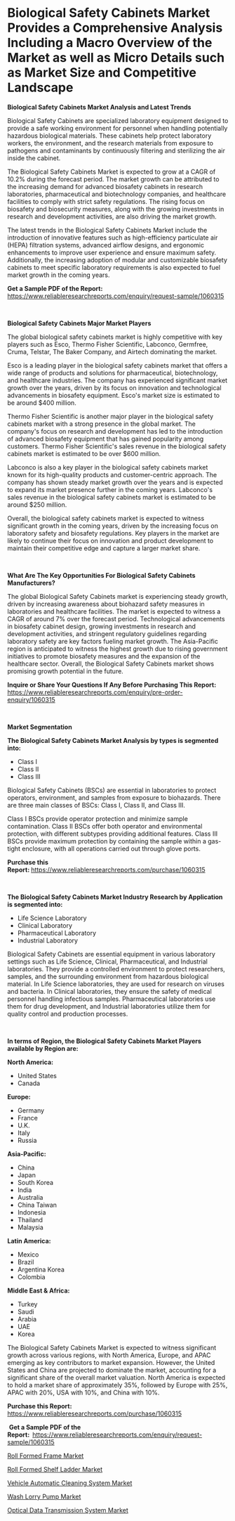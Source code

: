 <p><h1>Biological Safety Cabinets Market Provides a Comprehensive Analysis Including a Macro Overview of the Market as well as Micro Details such as Market Size and Competitive Landscape</h1></p><p><strong>Biological Safety Cabinets Market Analysis and Latest Trends</strong></p>
<p><p>Biological Safety Cabinets are specialized laboratory equipment designed to provide a safe working environment for personnel when handling potentially hazardous biological materials. These cabinets help protect laboratory workers, the environment, and the research materials from exposure to pathogens and contaminants by continuously filtering and sterilizing the air inside the cabinet.</p><p>The Biological Safety Cabinets Market is expected to grow at a CAGR of 10.2% during the forecast period. The market growth can be attributed to the increasing demand for advanced biosafety cabinets in research laboratories, pharmaceutical and biotechnology companies, and healthcare facilities to comply with strict safety regulations. The rising focus on biosafety and biosecurity measures, along with the growing investments in research and development activities, are also driving the market growth.</p><p>The latest trends in the Biological Safety Cabinets Market include the introduction of innovative features such as high-efficiency particulate air (HEPA) filtration systems, advanced airflow designs, and ergonomic enhancements to improve user experience and ensure maximum safety. Additionally, the increasing adoption of modular and customizable biosafety cabinets to meet specific laboratory requirements is also expected to fuel market growth in the coming years.</p></p>
<p><strong>Get a Sample PDF of the Report:&nbsp;</strong> <a href="https://www.reliableresearchreports.com/enquiry/request-sample/1060315">https://www.reliableresearchreports.com/enquiry/request-sample/1060315</a></p>
<p>&nbsp;</p>
<p><strong>Biological Safety Cabinets Major Market Players</strong></p>
<p><p>The global biological safety cabinets market is highly competitive with key players such as Esco, Thermo Fisher Scientific, Labconco, Germfree, Cruma, Telstar, The Baker Company, and Airtech dominating the market. </p><p>Esco is a leading player in the biological safety cabinets market that offers a wide range of products and solutions for pharmaceutical, biotechnology, and healthcare industries. The company has experienced significant market growth over the years, driven by its focus on innovation and technological advancements in biosafety equipment. Esco's market size is estimated to be around $400 million.</p><p>Thermo Fisher Scientific is another major player in the biological safety cabinets market with a strong presence in the global market. The company's focus on research and development has led to the introduction of advanced biosafety equipment that has gained popularity among customers. Thermo Fisher Scientific's sales revenue in the biological safety cabinets market is estimated to be over $600 million.</p><p>Labconco is also a key player in the biological safety cabinets market known for its high-quality products and customer-centric approach. The company has shown steady market growth over the years and is expected to expand its market presence further in the coming years. Labconco's sales revenue in the biological safety cabinets market is estimated to be around $250 million.</p><p>Overall, the biological safety cabinets market is expected to witness significant growth in the coming years, driven by the increasing focus on laboratory safety and biosafety regulations. Key players in the market are likely to continue their focus on innovation and product development to maintain their competitive edge and capture a larger market share.</p></p>
<p>&nbsp;</p>
<p><strong>What Are The Key Opportunities For Biological Safety Cabinets Manufacturers?</strong></p>
<p><p>The global Biological Safety Cabinets market is experiencing steady growth, driven by increasing awareness about biohazard safety measures in laboratories and healthcare facilities. The market is expected to witness a CAGR of around 7% over the forecast period. Technological advancements in biosafety cabinet design, growing investments in research and development activities, and stringent regulatory guidelines regarding laboratory safety are key factors fueling market growth. The Asia-Pacific region is anticipated to witness the highest growth due to rising government initiatives to promote biosafety measures and the expansion of the healthcare sector. Overall, the Biological Safety Cabinets market shows promising growth potential in the future.</p></p>
<p><strong>Inquire or Share Your Questions If Any Before Purchasing This Report:</strong> <a href="https://www.reliableresearchreports.com/enquiry/pre-order-enquiry/1060315">https://www.reliableresearchreports.com/enquiry/pre-order-enquiry/1060315</a></p>
<p>&nbsp;</p>
<p><strong>Market Segmentation</strong></p>
<p><strong>The Biological Safety Cabinets Market Analysis by types is segmented into:</strong></p>
<p><ul><li>Class I</li><li>Class II</li><li>Class III</li></ul></p>
<p><p>Biological Safety Cabinets (BSCs) are essential in laboratories to protect operators, environment, and samples from exposure to biohazards. There are three main classes of BSCs: Class I, Class II, and Class III. </p><p>Class I BSCs provide operator protection and minimize sample contamination. Class II BSCs offer both operator and environmental protection, with different subtypes providing additional features. Class III BSCs provide maximum protection by containing the sample within a gas-tight enclosure, with all operations carried out through glove ports.</p></p>
<p><strong>Purchase this Report:&nbsp;</strong><a href="https://www.reliableresearchreports.com/purchase/1060315">https://www.reliableresearchreports.com/purchase/1060315</a></p>
<p>&nbsp;</p>
<p><strong>The Biological Safety Cabinets Market Industry Research by Application is segmented into:</strong></p>
<p><ul><li>Life Science Laboratory</li><li>Clinical Laboratory</li><li>Pharmaceutical Laboratory</li><li>Industrial Laboratory</li></ul></p>
<p><p>Biological Safety Cabinets are essential equipment in various laboratory settings such as Life Science, Clinical, Pharmaceutical, and Industrial laboratories. They provide a controlled environment to protect researchers, samples, and the surrounding environment from hazardous biological material. In Life Science laboratories, they are used for research on viruses and bacteria. In Clinical laboratories, they ensure the safety of medical personnel handling infectious samples. Pharmaceutical laboratories use them for drug development, and Industrial laboratories utilize them for quality control and production processes.</p></p>
<p>&nbsp;</p>
<p><strong>In terms of Region, the Biological Safety Cabinets Market Players available by Region are:</strong></p>
<p>
    <p> <strong> North America: </strong>
        <ul>
            <li>United States</li>
            <li>Canada</li>
        </ul>
        </p> 
    <p> <strong> Europe: </strong>
        <ul>
            <li>Germany</li>
            <li>France</li>
            <li>U.K.</li>
            <li>Italy</li>
            <li>Russia</li>
        </ul>
        </p> 
    <p> <strong> Asia-Pacific: </strong>
        <ul>
            <li>China</li>
            <li>Japan</li>
            <li>South Korea</li>
            <li>India</li>
            <li>Australia</li>
            <li>China Taiwan</li>
            <li>Indonesia</li>
            <li>Thailand</li>
            <li>Malaysia</li>
        </ul>
        </p> 
    <p> <strong> Latin America: </strong>
        <ul>
            <li>Mexico</li>
            <li>Brazil</li>
            <li>Argentina Korea</li>
            <li>Colombia</li>
        </ul>
        </p> 
    <p> <strong> Middle East & Africa: </strong>
        <ul>
            <li>Turkey</li>
            <li>Saudi</li>
            <li>Arabia</li>
            <li>UAE</li>
            <li>Korea</li>
        </ul>
    </p>
    </p>
<p><p>The Biological Safety Cabinets Market is expected to witness significant growth across various regions, with North America, Europe, and APAC emerging as key contributors to market expansion. However, the United States and China are projected to dominate the market, accounting for a significant share of the overall market valuation. North America is expected to hold a market share of approximately 35%, followed by Europe with 25%, APAC with 20%, USA with 10%, and China with 10%.</p></p>
<p><strong>Purchase this Report: </strong><a href="https://www.reliableresearchreports.com/purchase/1060315">https://www.reliableresearchreports.com/purchase/1060315</a></p>
<p>&nbsp;<strong>Get a Sample PDF of the Report:&nbsp;&nbsp;</strong><a href="https://www.reliableresearchreports.com/enquiry/request-sample/1060315">https://www.reliableresearchreports.com/enquiry/request-sample/1060315</a></p>
<p><strong></strong></p>
<p><p><a href="https://medium.com/@verniemorar2022/roll-formed-frame-market-comprehensive-assessment-by-type-application-and-geography-098631ef6fc3">Roll Formed Frame Market</a></p><p><a href="https://medium.com/@verniemorar2022/roll-formed-shelf-ladder-market-size-cagr-trends-2024-2030-561951a19e96">Roll Formed Shelf Ladder Market</a></p><p><a href="https://medium.com/@verniemorar2022/vehicle-automatic-cleaning-system-market-share-evolution-and-market-growth-trends-2024-2031-00aefe44d599">Vehicle Automatic Cleaning System Market</a></p><p><a href="https://medium.com/@verniemorar2022/wash-lorry-pump-market-size-and-market-trends-complete-industry-overview-2024-to-2031-5cf70d2f0b06">Wash Lorry Pump Market</a></p><p><a href="https://medium.com/p/70bc83a0f98c/edit">Optical Data Transmission System Market</a></p></p>